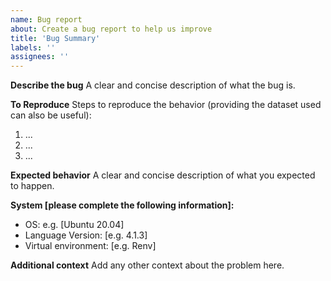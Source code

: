 ```yaml
---
name: Bug report
about: Create a bug report to help us improve
title: 'Bug Summary'
labels: ''
assignees: ''
---
```


**Describe the bug**
A clear and concise description of what the bug is.

**To Reproduce**
Steps to reproduce the behavior (providing the dataset used can also be useful):
1. ...
2. ...
3. ...

**Expected behavior**
A clear and concise description of what you expected to happen.

**System [please complete the following information]:**
 - OS: e.g. [Ubuntu 20.04]
 - Language Version: [e.g. 4.1.3]
 - Virtual environment: [e.g. Renv]

**Additional context**
Add any other context about the problem here.